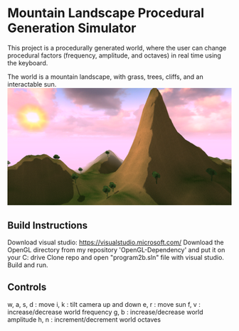 Mountain Landscape Procedural Generation Simulator
===========================

This project is a procedurally generated world, where the user can change procedural factors (frequency, amplitude, and octaves) in real time using the keyboard.

The world is a mountain landscape, with grass, trees, cliffs, and an interactable sun.
![](screenshots/world.png)

Build Instructions
------------

Download visual studio: https://visualstudio.microsoft.com/
Download the OpenGL directory from my repository 'OpenGL-Dependency' and put it on your C: drive
Clone repo and open "program2b.sln" file with visual studio. Build and run.

Controls
--------

w, a, s, d : move
i, k : tilt camera up and down
e, r : move sun
f, v : increase/decrease world frequency
g, b : increase/decrease world amplitude
h, n : increment/decrement world octaves
